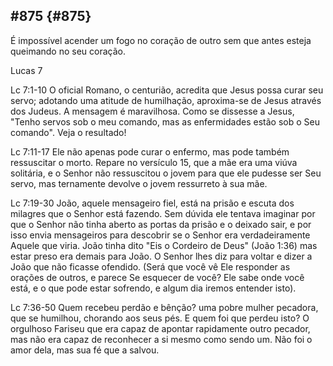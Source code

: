 ## #875 {#875}

É impossível acender um fogo no coração de outro sem que antes esteja queimando no seu coração.

Lucas 7

Lc 7:1-10 O oficial Romano, o centurião, acredita que Jesus possa curar seu servo; adotando uma atitude de humilhação, aproxima-se de Jesus através dos Judeus. A mensagem é maravilhosa. Como se dissesse a Jesus, &quot;Tenho servos sob o meu comando, mas as enfermidades estão sob o Seu comando&quot;. Veja o resultado!

Lc 7:11-17 Ele não apenas pode curar o enfermo, mas pode também ressuscitar o morto. Repare no versículo 15, que a mãe era uma viúva solitária, e o Senhor não ressuscitou o jovem para que ele pudesse ser Seu servo, mas ternamente devolve o jovem ressurreto à sua mãe.

Lc 7:19-30 João, aquele mensageiro fiel, está na prisão e escuta dos milagres que o Senhor está fazendo. Sem dúvida ele tentava imaginar por que o Senhor não tinha aberto as portas da prisão e o deixado sair, e por isso envia mensageiros para descobrir se o Senhor era verdadeiramente Aquele que viria. João tinha dito &quot;Eis o Cordeiro de Deus&quot; (João 1:36) mas estar preso era demais para João. O Senhor lhes diz para voltar e dizer a João que não ficasse ofendido. (Será que você vê Ele responder as orações de outros, e parece Se esquecer de você? Ele sabe onde você está, e o que pode estar sofrendo, e algum dia iremos entender isto).

Lc 7:36-50 Quem recebeu perdão e bênção? uma pobre mulher pecadora, que se humilhou, chorando aos seus pés. E quem foi que perdeu isto? O orgulhoso Fariseu que era capaz de apontar rapidamente outro pecador, mas não era capaz de reconhecer a si mesmo como sendo um. Não foi o amor dela, mas sua fé que a salvou.